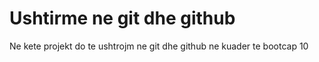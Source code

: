 # Ushtirme ne git dhe github

Ne kete projekt do te ushtrojm ne git dhe github ne kuader te bootcap 10